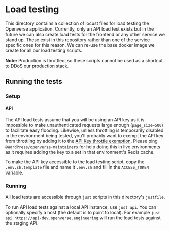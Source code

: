 # Load testing

This directory contains a collection of locust files for load testing the
Openverse application. Currently, only an API load test exists but in the future
we can also create load tests for the frontend or any other service we stand up.
These exist in this repository rather than one of the service specific ones for
this reason. We can re-use the base docker image we create for all our load
testing scripts.

**Note:** Production is throttled, so these scripts cannot be used as a shortcut
to DDoS our production stack.

## Running the tests

### Setup

#### API

The API load tests assume that you will be using an API key as it is impossible
to make unauthenticated requests large enough (`page_size=500`) to facilitate
easy flooding. Likewise, unless throttling is temporarily disabled in the
environment being tested, you'll probably want to exempt the API key from
throttling by adding it to the
[API Key throttle exemption](https://github.com/WordPress/openverse-api/blob/c09fd7e16a8eb104c311e8d4f0da08238570067c/api/catalog/api/utils/throttle.py#L77).
Please ping `@WordPress/openverse-maintainers` for help doing this in live
environments as it requires adding the key to a set in that environment's Redis
cache.

To make the API key accessible to the load testing script, copy the
`.env.sh.template` file and name it `.env.sh` and fill in the `ACCESS_TOKEN`
variable.

### Running

All load tests are accessible through `just` scripts in this directory's
`justfile`.

To run API load tests against a local API instance, use `just api`. You can
optionally specify a host (the default is to point to local). For example
`just api https://api-dev.openverse.engineering` will run the load tests against
the staging API.
